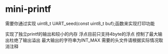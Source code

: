 # mini-printf
需要你通过实现 uint8_t UART_seed(const uint8_t buf);函数来实现打印功能

实现了独立printf的输出和较小的内存
浮点目前只支持4byte的浮点
控制了最大输出杜绝了输出溢出
最大输出的字符串为INT_MAX
需要的头文件请根据实际情况取消注释
